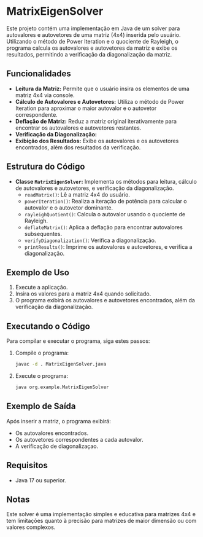 
# MatrixEigenSolver

Este projeto contém uma implementação em Java de um solver para autovalores e autovetores de uma matriz (4x4) inserida pelo usuário. Utilizando o método de Power Iteration e o quociente de Rayleigh, o programa calcula os autovalores e autovetores da matriz e exibe os resultados, permitindo a verificação da diagonalização da matriz.

## Funcionalidades

- **Leitura da Matriz:** Permite que o usuário insira os elementos de uma matriz 4x4 via console.
- **Cálculo de Autovalores e Autovetores:** Utiliza o método de Power Iteration para aproximar o maior autovalor e o autovetor correspondente.
- **Deflação de Matriz:** Reduz a matriz original iterativamente para encontrar os autovalores e autovetores restantes.
- **Verificação da Diagonalização:** 
- **Exibição dos Resultados:** Exibe os autovalores e os autovetores encontrados, além dos resultados da verificação.

## Estrutura do Código

- **Classe `MatrixEigenSolver`:** Implementa os métodos para leitura, cálculo de autovalores e autovetores, e verificação da diagonalização.
  - `readMatrix()`: Lê a matriz 4x4 do usuário.
  - `powerIteration()`: Realiza a iteração de potência para calcular o autovalor e o autovetor dominante.
  - `rayleighQuotient()`: Calcula o autovalor usando o quociente de Rayleigh.
  - `deflateMatrix()`: Aplica a deflação para encontrar autovalores subsequentes.
  - `verifyDiagonalization()`: Verifica a diagonalização.
  - `printResults()`: Imprime os autovalores e autovetores, e verifica a diagonalização.

## Exemplo de Uso

1. Execute a aplicação.
2. Insira os valores para a matriz 4x4 quando solicitado.
3. O programa exibirá os autovalores e autovetores encontrados, além da verificação da diagonalização.

## Executando o Código

Para compilar e executar o programa, siga estes passos:

1. Compile o programa:
   ```bash
   javac -d . MatrixEigenSolver.java
   ```

2. Execute o programa:
   ```bash
   java org.example.MatrixEigenSolver
   ```

## Exemplo de Saída

Após inserir a matriz, o programa exibirá:

- Os autovalores encontrados.
- Os autovetores correspondentes a cada autovalor.
- A verificação de diagonalizaçao.

## Requisitos

- Java 17 ou superior.

## Notas

Este solver é uma implementação simples e educativa para matrizes 4x4 e tem limitações quanto à precisão para matrizes de maior dimensão ou com valores complexos. 

